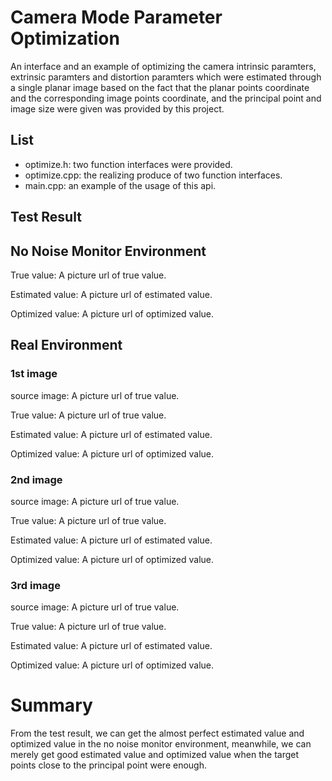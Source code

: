 Camera Mode Parameter Optimization
====================================
An interface and an example of optimizing the camera intrinsic paramters, extrinsic paramters and distortion paramters which were estimated through a single planar image based on the fact that the planar points coordinate and the corresponding image points coordinate, and the principal point and image size were given was provided by this project.

List
----
* optimize.h: two function interfaces were provided.
* optimize.cpp: the realizing produce of two function interfaces.
* main.cpp: an example of the usage of this api.

Test Result
------------
No Noise Monitor Environment
----------------------------
True value:
A picture url of true value.

Estimated value:
A picture url of estimated value.

Optimized value:
A picture url of optimized value.


Real Environment
----------------------------
### 1st image
source image: 
A picture url of true value.

True value:
A picture url of true value.

Estimated value:
A picture url of estimated value.

Optimized value:
A picture url of optimized value.


### 2nd image
source image: 
A picture url of true value.

True value:
A picture url of true value.

Estimated value:
A picture url of estimated value.

Optimized value:
A picture url of optimized value.


### 3rd image
source image: 
A picture url of true value.

True value:
A picture url of true value.

Estimated value:
A picture url of estimated value.

Optimized value:
A picture url of optimized value.

# Summary
From the test result, we can get the almost perfect estimated value and optimized value in the no noise monitor environment, meanwhile, we can merely get good estimated value and optimized value when the target points close to the principal point were enough.

